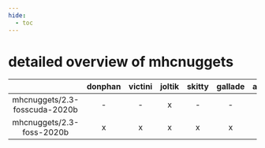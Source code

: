 ```yaml
---
hide:
  - toc
---
```


detailed overview of mhcnuggets
===============================

| |donphan|victini|joltik|skitty|gallade|accelgor|swalot|doduo|
| :---: | :---: | :---: | :---: | :---: | :---: | :---: | :---: | :---: |
|mhcnuggets/2.3-fosscuda-2020b|-|-|x|-|-|-|-|-|
|mhcnuggets/2.3-foss-2020b|x|x|x|x|x|-|x|x|
